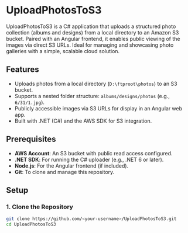 # UploadPhotosToS3

UploadPhotosToS3 is a C# application that uploads a structured photo collection (albums and designs) from a local directory to an Amazon S3 bucket. Paired with an Angular frontend, it enables public viewing of the images via direct S3 URLs. Ideal for managing and showcasing photo galleries with a simple, scalable cloud solution.

## Features
- Uploads photos from a local directory (`D:\ftproot\photos`) to an S3 bucket.
- Supports a nested folder structure: `albums/designs/photos` (e.g., `6/31/1.jpg`).
- Publicly accessible images via S3 URLs for display in an Angular web app.
- Built with .NET (C#) and the AWS SDK for S3 integration.

## Prerequisites
- **AWS Account**: An S3 bucket with public read access configured.
- **.NET SDK**: For running the C# uploader (e.g., .NET 6 or later).
- **Node.js**: For the Angular frontend (if included).
- **Git**: To clone and manage this repository.

## Setup

### 1. Clone the Repository
```bash
git clone https://github.com/<your-username>/UploadPhotosToS3.git
cd UploadPhotosToS3
